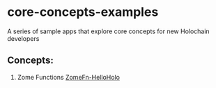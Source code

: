 # core-concepts-examples
A series of sample apps that explore core concepts for new Holochain developers

## Concepts:
1. Zome Functions [ZomeFn-HelloHolo](https://github.com/jmday/core-concepts-examples/)
